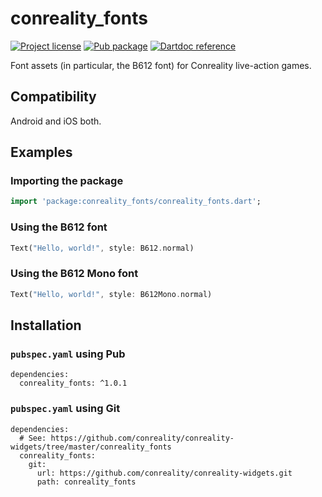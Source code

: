 conreality_fonts
================

[![Project license](https://img.shields.io/badge/license-Public%20Domain-blue.svg)](https://unlicense.org)
[![Pub package](https://img.shields.io/pub/v/conreality_fonts.svg)](https://pub.dev/packages/conreality_fonts)
[![Dartdoc reference](https://img.shields.io/badge/dartdoc-reference-blue.svg)](https://pub.dev/documentation/conreality_fonts/latest/)

Font assets (in particular, the B612 font) for Conreality live-action games.

Compatibility
-------------

Android and iOS both.

Examples
--------

### Importing the package

```dart
import 'package:conreality_fonts/conreality_fonts.dart';
```

### Using the B612 font

```dart
Text("Hello, world!", style: B612.normal)
```

### Using the B612 Mono font

```dart
Text("Hello, world!", style: B612Mono.normal)
```

Installation
------------

### `pubspec.yaml` using Pub

    dependencies:
      conreality_fonts: ^1.0.1

### `pubspec.yaml` using Git

    dependencies:
      # See: https://github.com/conreality/conreality-widgets/tree/master/conreality_fonts
      conreality_fonts:
        git:
          url: https://github.com/conreality/conreality-widgets.git
          path: conreality_fonts
